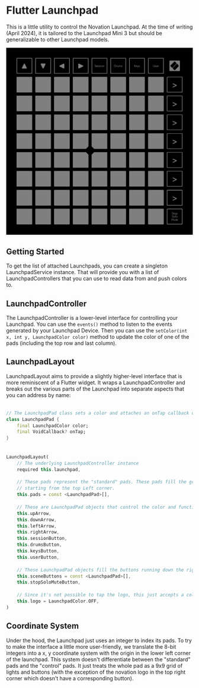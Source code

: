 # Flutter Launchpad

This is a little utility to control the Novation Launchpad. At the time of writing (April 2024), it is tailored to the Launchpad Mini 3 but should be generalizable to other Launchpad models.

![The LaunchpadViewer Widget](https://raw.githubusercontent.com/AlabasterAxe/fluttpad/master/doc/viewer.png)

## Getting Started

To get the list of attached Launchpads, you can create a singleton LaunchpadService instance. That will provide you with a list of LaunchpadControllers that you can use to read data from and push colors to.

## LaunchpadController

The LaunchpadController is a lower-level interface for controlling your Launchpad. You can use the `events()` method to listen to the events generated by your Launchpad Device. Then you can use the `setColor(int x, int y, LaunchpadColor color)` method to update the color of one of the pads (including the top row and last column).

## LaunchpadLayout

LaunchpadLayout aims to provide a slightly higher-level interface that is more reminiscent of a Flutter widget. It wraps a LaunchpadController and breaks out the various parts of the Launchpad into separate aspects that you can address by name:

```Dart

// The LaunchpadPad class sets a color and attaches an onTap callback of a pad in one fell swoop.
class LaunchpadPad {
    final LaunchpadColor color;
    final VoidCallback? onTap;
}


LaunchpadLayout(
    // The underlying LaunchpadController instance
    required this.launchpad,

    // These pads represent the "standard" pads. These pads fill the grid
    // starting from the top Left corner.
    this.pads = const <LaunchpadPad>[],

    // These are LaunchpadPad objects that control the color and functionality of the special pads.
    this.upArrow,
    this.downArrow,
    this.leftArrow,
    this.rightArrow,
    this.sessionButton,
    this.drumsButton,
    this.keysButton,
    this.userButton,

    // These LaunchpadPad objects fill the buttons running down the right side of the Launchpad
    this.sceneButtons = const <LaunchpadPad>[],
    this.stopSoloMuteButton,

    // Since it's not possible to tap the logo, this just accepts a color.
    this.logo = LaunchpadColor.OFF,
)
```

## Coordinate System

Under the hood, the Launchpad just uses an integer to index its pads. To try to make the interface a little more user-friendly, we translate the 8-bit integers into a x, y coordinate system with the origin in the lower left corner of the launchpad. This system doesn't differentiate between the "standard" pads and the "control" pads. It just treats the whole pad as a 9x9 grid of lights and buttons (with the exception of the novation logo in the top right corner which doesn't have a corresponding button).